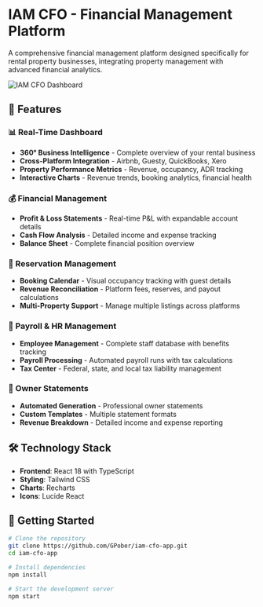 # IAM CFO - Financial Management Platform

A comprehensive financial management platform designed specifically for rental property businesses, integrating property management with advanced financial analytics.

![IAM CFO Dashboard](https://img.shields.io/badge/Built%20with-React%20%7C%20TypeScript%20%7C%20Tailwind-blue)

## 🚀 Features

### 📊 Real-Time Dashboard
- **360° Business Intelligence** - Complete overview of your rental business
- **Cross-Platform Integration** - Airbnb, Guesty, QuickBooks, Xero
- **Property Performance Metrics** - Revenue, occupancy, ADR tracking
- **Interactive Charts** - Revenue trends, booking analytics, financial health

### 💰 Financial Management
- **Profit & Loss Statements** - Real-time P&L with expandable account details
- **Cash Flow Analysis** - Detailed income and expense tracking
- **Balance Sheet** - Complete financial position overview

### 🏨 Reservation Management
- **Booking Calendar** - Visual occupancy tracking with guest details
- **Revenue Reconciliation** - Platform fees, reserves, and payout calculations
- **Multi-Property Support** - Manage multiple listings across platforms

### 👥 Payroll & HR Management
- **Employee Management** - Complete staff database with benefits tracking
- **Payroll Processing** - Automated payroll runs with tax calculations
- **Tax Center** - Federal, state, and local tax liability management

### 📄 Owner Statements
- **Automated Generation** - Professional owner statements
- **Custom Templates** - Multiple statement formats
- **Revenue Breakdown** - Detailed income and expense reporting

## 🛠️ Technology Stack

- **Frontend**: React 18 with TypeScript
- **Styling**: Tailwind CSS
- **Charts**: Recharts
- **Icons**: Lucide React

## 🚦 Getting Started

```bash
# Clone the repository
git clone https://github.com/GPober/iam-cfo-app.git
cd iam-cfo-app

# Install dependencies
npm install

# Start the development server
npm start